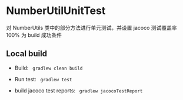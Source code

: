 # NumberUtilUnitTest

对 NumberUtils 类中的部分方法进行单元测试，并设置 jacoco 测试覆盖率 100% 为 build 成功条件

## Local build

* Build: ```` gradlew clean build```` 

* Run test: ```` gradlew test````

* build jacoco test reports: ```` gradlew jacocoTestReport````